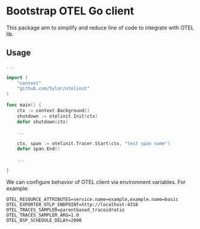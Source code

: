 # Bootstrap OTEL Go client

This package aim to simplify and reduce line of code to integrate with OTEL lib.

## Usage
```go
...

import (
	"context"
	"github.com/5ylar/otelinit"
)

func main() {
	ctx := context.Background()
	shutdown := otelinit.Init(ctx)
	defer shutdown(ctx)

    ...

	ctx, span := otelinit.Tracer.Start(ctx, "test span name")
	defer span.End()

    ...

}
```

We can configure behavior of OTEL client via environment variables. For example:
```
OTEL_RESOURCE_ATTRIBUTES=service.name=example,example.name=basic
OTEL_EXPORTER_OTLP_ENDPOINT=http://localhost:4318
OTEL_TRACES_SAMPLER=parentbased_traceidratio
OTEL_TRACES_SAMPLER_ARG=1.0
OTEL_BSP_SCHEDULE_DELAY=2000
```

